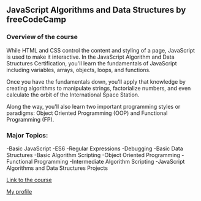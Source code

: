 ## JavaScript Algorithms and Data Structures by freeCodeCamp
### Overview of the course
While HTML and CSS control the content and styling of a page, JavaScript is used to make it interactive. In the JavaScript Algorithm and Data Structures Certification, you'll learn the fundamentals of JavaScript including variables, arrays, objects, loops, and functions.

Once you have the fundamentals down, you'll apply that knowledge by creating algorithms to manipulate strings, factorialize numbers, and even calculate the orbit of the International Space Station.

Along the way, you'll also learn two important programming styles or paradigms: Object Oriented Programming (OOP) and Functional Programming (FP).

### Major Topics:
-Basic JavaScript
-ES6
-Regular Expressions
-Debugging
-Basic Data Structures
-Basic Algorithm Scripting
-Object Oriented Programming
-Functional Programming
-Intermediate Algorithm Scripting
-JavaScript Algorithms and Data Structures Projects


[Link to the course](https://www.freecodecamp.org/learn/javascript-algorithms-and-data-structures)


[My profile](https://www.freecodecamp.org/Alekusu)
